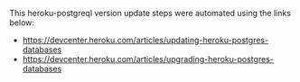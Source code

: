 This heroku-postgreql version update steps were automated using the links below:
- https://devcenter.heroku.com/articles/updating-heroku-postgres-databases
- https://devcenter.heroku.com/articles/upgrading-heroku-postgres-databases
